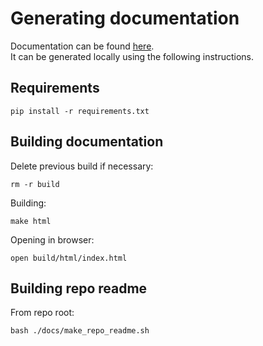 # Generating documentation

Documentation can be found [here](https://physo.readthedocs.io/en/latest/).\
It can be generated locally using the following instructions.

## Requirements

```
pip install -r requirements.txt
```

## Building documentation

Delete previous build if necessary:
```
rm -r build
```
Building:
```
make html
```
Opening in browser:
```
open build/html/index.html
```

## Building repo readme

From repo root:

```
bash ./docs/make_repo_readme.sh
```